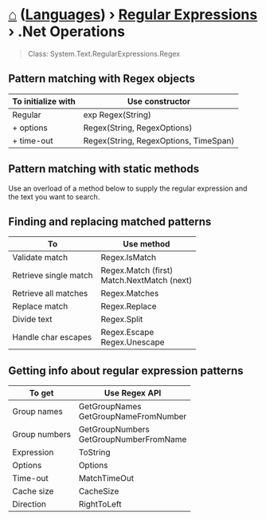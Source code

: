 # [⌂](../README.md) ([Languages](../README.md#languages-encodings)) › [Regular Expressions](regex.md) › **.Net Operations**

> Class: System.Text.RegularExpressions.Regex 

## Pattern matching with Regex objects

| To initialize with | Use constructor                       |
| ------------------ | ------------------------------------- |
| Regular            | exp Regex(String)                     |
| + options          | Regex(String, RegexOptions)           |
| + time-out         | Regex(String, RegexOptions, TimeSpan) |


## Pattern matching with static methods 

Use an overload of a method below to supply the 
regular expression and the text you want to search.


## Finding and replacing matched patterns

| To                    | Use method                                       |
| --------------------- | ------------------------------------------------ |
| Validate match        | Regex.IsMatch                                    |
| Retrieve single match | Regex.Match (first)  <br> Match.NextMatch (next) |
| Retrieve all matches  | Regex.Matches                                    |
| Replace match         | Regex.Replace                                    |
| Divide text           | Regex.Split                                      |
| Handle char escapes   | Regex.Escape <br> Regex.Unescape                 |


## Getting info about regular expression patterns

| To get        | Use Regex API                               |
| ------------- | ------------------------------------------- |
| Group names   | GetGroupNames <br> GetGroupNameFromNumber   |
| Group numbers | GetGroupNumbers <br> GetGroupNumberFromName |
| Expression    | ToString                                    |
| Options       | Options                                     |
| Time-out      | MatchTimeOut                                |
| Cache size    | CacheSize                                   |
| Direction     | RightToLeft                                 |